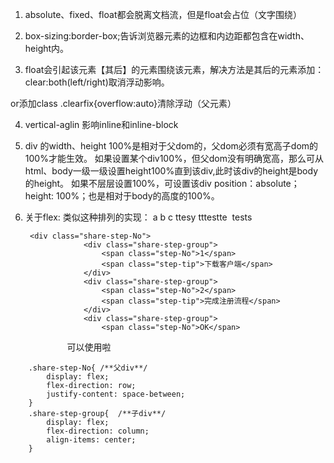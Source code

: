 1. absolute、fixed、float都会脱离文档流，但是float会占位（文字围绕） 

2. box-sizing:border-box;告诉浏览器元素的边框和内边距都包含在width、height内。

3. float会引起该元素【其后】的元素围绕该元素，解决方法是其后的元素添加：clear:both(left/right)取消浮动影响。

or添加class .clearfix{overflow:auto}清除浮动（父元素）

4. vertical-aglin 影响inline和inline-block

5. div 的width、height 100%是相对于父dom的，父dom必须有宽高子dom的100%才能生效。
如果设置某个div100%，但父dom没有明确宽高，那么可从html、body一级一级设置height100%直到该div,此时该div的height是body的height。
如果不层层设置100%，可设置该div position：absolute；height: 100%；也是相对于body的高度的100%。
  
6. 关于flex:
			类似这种排列的实现：
			a       b        c
		      ttesy  tttestte  tests
		      
	 	<div class="share-step-No">
                    <div class="share-step-group">
                        <span class="step-No">1</span>
                        <span class="step-tip">下载客户端</span>
                    </div>
                    <div class="share-step-group">
                        <span class="step-No">2</span>
                        <span class="step-tip">完成注册流程</span>
                    </div>
                    <div class="share-step-group">
                        <span class="step-No">OK</span>
                        <span class="step-tip">可以使用啦</span>
                    </div>
             	</div>
			
		.share-step-No{	/**父div**/
			display: flex;
			flex-direction: row;
			justify-content: space-between;
		}
		.share-step-group{	/**子div**/
			display: flex;
			flex-direction: column;
			align-items: center;
		}
